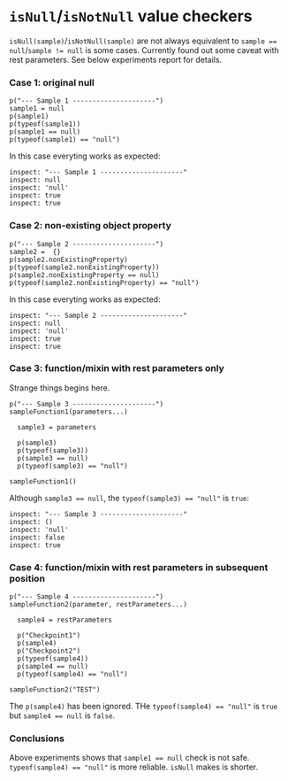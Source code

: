 # `isNull`/`isNotNull` value checkers

`isNull(sample)`/`isNotNull(sample)` are not always equivalent to `sample == null`/`sample != null` is some cases.
Currently found out some caveat with rest parameters.
See below experiments report for details.


### Case 1: original null

```stylus
p("--- Sample 1 ---------------------")
sample1 = null
p(sample1)
p(typeof(sample1))
p(sample1 == null)
p(typeof(sample1) == "null")
```

In this case everyting works as expected:

```
inspect: "--- Sample 1 ---------------------"
inspect: null
inspect: 'null'
inspect: true
inspect: true
```


### Case 2: non-existing object property

```stylus
p("--- Sample 2 ---------------------")
sample2 =  {}
p(sample2.nonExistingProperty)
p(typeof(sample2.nonExistingProperty))
p(sample2.nonExistingProperty == null)
p(typeof(sample2.nonExistingProperty) == "null")
```

In this case everyting works as expected:

```
inspect: "--- Sample 2 ---------------------"
inspect: null
inspect: 'null'
inspect: true
inspect: true
```

### Case 3: function/mixin with rest parameters only

Strange things begins here.

```stylus
p("--- Sample 3 ---------------------")
sampleFunction1(parameters...)

  sample3 = parameters

  p(sample3)
  p(typeof(sample3))
  p(sample3 == null)
  p(typeof(sample3) == "null")

sampleFunction1()
```

Although `sample3 == null`, the `typeof(sample3) == "null"` is `true`:

```
inspect: "--- Sample 3 ---------------------"
inspect: ()
inspect: 'null'
inspect: false
inspect: true
```

### Case 4: function/mixin with rest parameters in subsequent position

```stylus
p("--- Sample 4 ---------------------")
sampleFunction2(parameter, restParameters...)

  sample4 = restParameters

  p("Checkpoint1")
  p(sample4)
  p("Checkpoint2")
  p(typeof(sample4))
  p(sample4 == null)
  p(typeof(sample4) == "null")

sampleFunction2("TEST")
```

The `p(sample4)` has been ignored. THe `typeof(sample4) == "null"` is `true` but `sample4 == null` is `false`.


### Conclusions

Above experiments shows that `sample1 == null` check is not safe.
`typeof(sample4) == "null"` is more reliable. `isNull` makes is shorter.

